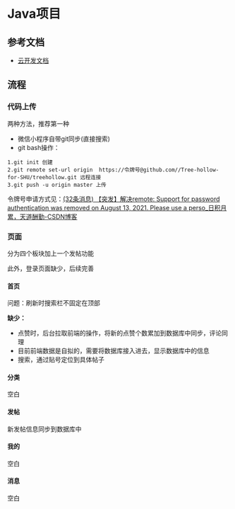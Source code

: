 # Java项目

## 参考文档

- [云开发文档](https://developers.weixin.qq.com/miniprogram/dev/wxcloud/basis/getting-started.html)

## 流程

### 代码上传

两种方法，推荐第一种

- 微信小程序自带git同步(直接搜索)
- git bash操作：

```
1.git init 创建
2.git remote set-url origin  https://令牌号@github.com//Tree-hollow-for-SHU/treehollow.git 远程连接
3.git push -u origin master 上传
```

令牌号申请方式见：[(32条消息) 【突发】解决remote: Support for password authentication was removed on August 13, 2021. Please use a perso_日积月累，天道酬勤-CSDN博客](https://blog.csdn.net/yjw123456/article/details/119696726)

### 页面
分为四个板块加上一个发帖功能

此外，登录页面缺少，后续完善

#### 首页

问题：刷新时搜索栏不固定在顶部

**缺少：**

- 点赞时，后台拉取前端的操作，将新的点赞个数累加到数据库中同步，评论同理
- 目前前端数据是自拟的，需要将数据库接入进去，显示数据库中的信息
- 搜索，通过贴号定位到具体帖子

#### 分类

空白

#### 发帖

新发帖信息同步到数据库中

#### 我的

空白

#### 消息

空白

